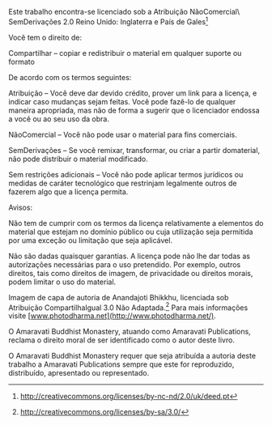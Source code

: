 Este trabalho encontra-se licenciado sob a Atribuição NãoComercial\\
SemDerivações 2.0 Reino Unido: Inglaterra e País de Gales[^1]

Você tem o direito de:

Compartilhar – copiar e redistribuir o material em qualquer suporte ou
formato

De acordo com os termos seguintes:

Atribuição – Você deve dar devido crédito, prover um link para a
licença, e indicar caso mudanças sejam feitas. Você pode fazê-lo de
qualquer maneira apropriada, mas não de forma a sugerir que o
licenciador endossa a você ou ao seu uso da obra.

NãoComercial – Você não pode usar o material para fins comerciais.

SemDerivações – Se você remixar, transformar, ou criar a partir
domaterial, não pode distribuir o material modificado.

Sem restrições adicionais – Você não pode aplicar termos jurídicos ou
medidas de caráter tecnológico que restrinjam legalmente outros de
fazerem algo que a licença permita.

Avisos:

Não tem de cumprir com os termos da licença relativamente a elementos do
material que estejam no domínio público ou cuja utilização seja
permitida por uma exceção ou limitação que seja aplicável.

Não são dadas quaisquer garantias. A licença pode não lhe dar todas as
autorizações necessárias para o uso pretendido. Por exemplo, outros
direitos, tais como direitos de imagem, de privacidade ou direitos
morais, podem limitar o uso do material.

Imagem de capa de autoria de Anandajoti Bhikkhu, licenciada sob
Atribuição CompartilhaIgual 3.0 Não Adaptada.[^2] Para mais informações
visite [www.photodharma.net](http://www.photodharma.net/).

O Amaravati Buddhist Monastery, atuando como Amaravati Publications,
reclama o direito moral de ser identificado como o autor deste livro.

O Amaravati Buddhist Monastery requer que seja atribuída a autoria deste
trabalho a Amaravati Publications sempre que este for reproduzido,
distribuído, apresentado ou representado.

[^1]: <http://creativecommons.org/licenses/by-nc-nd/2.0/uk/deed.pt>

[^2]: <http://creativecommons.org/licenses/by-sa/3.0/>

